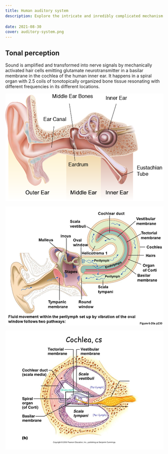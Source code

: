```yaml
---
title: Human auditory system
description: Explore the intricate and inredibly complicated mechanism of converting acoustic vibrations to electrical nerve signals.

date: 2021-08-30
cover: auditory-system.png
---
```


## Tonal perception

Sound is amplified and transformed into nerve signals by mechanically activated hair cells emitting glutamate neurotransmitter in a basilar membrane in the cochlea of the human inner ear. It happens in a spiral organ with 2.5 coils of tonotopically organized bone tissue resonating with different frequencies in its different locations.

![](./auditory-system.png)

![](./auditory-system-2.jpg)

![](./basilar-membrane.jpg)

<youtube-embed video="XsXIOBx6cwI" />
